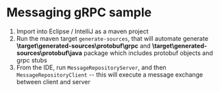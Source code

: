 Messaging gRPC sample
====

1. Import into Eclipse / IntelliJ as a maven project
2. Run the maven target `generate-sources`, that will automate generate **\target\generated-sources\protobuf\grpc** and **\target\generated-sources\protobuf\java** package which includes protobuf objects and grpc stubs
3. From the IDE, run `MessageRepositoryServer`, and then `MessageRepositoryClient` -- this will execute a message exchange between client and server
